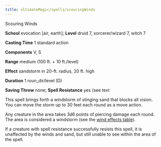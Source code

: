 ```yaml
---
title: ultimateMagic/spells/scouringWinds
---
```

Scouring Winds

**School** evocation [air, earth]; **Level** druid 7, sorcerer/wizard 7, witch 7

**Casting Time** 1 standard action

**Components** V, S

**Range** medium (100 ft. + 10 ft./level)

**Effect** sandstorm in 20-ft. radius, 20 ft. high

**Duration** 1 roun_dir/level (D)

**Saving Throw** none; **Spell Resistance** yes (see text

This spell brings forth a windstorm of stinging sand that blocks all vision. You can move the storm up to 30 feet each round as a move action.

Any creature in the area takes 3d6 points of piercing damage each round. The area is considered a windstorm (see the [wind effects table](../environment#_table-13-10-wind-effects)).

If a creature with spell resistance successfully resists this spell, it is unaffected by the winds and sand, but still unable to see within the area of the spell.


